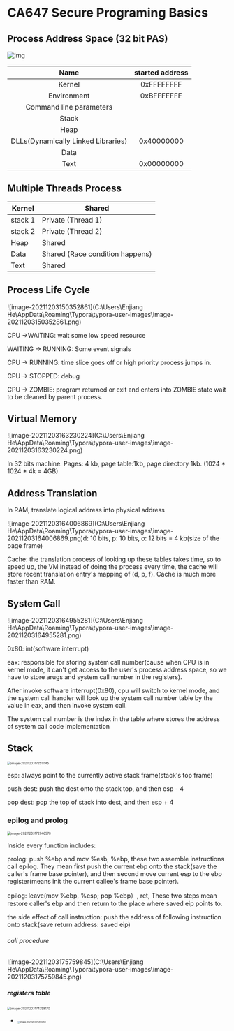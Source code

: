 # CA647 Secure Programing Basics

## Process Address Space (32 bit PAS)

![img](https://i.stack.imgur.com/p803C.png)

|                Name                | started address |
| :--------------------------------: | :-------------: |
|               Kernel               |   0xFFFFFFFF    |
|            Environment             |   0xBFFFFFFF    |
|      Command line parameters       |                 |
|               Stack                |                 |
|                Heap                |                 |
| DLLs(Dynamically Linked Libraries) |   0x40000000    |
|                Data                |                 |
|                Text                |   0x00000000    |

## Multiple Threads Process

| Kernel  | Shared                          |
| ------- | ------------------------------- |
| stack 1 | Private (Thread 1)              |
| stack 2 | Private (Thread 2)              |
| Heap    | Shared                          |
| Data    | Shared (Race condition happens) |
| Text    | Shared                          |

## Process Life Cycle

![image-20211203150352861](C:\Users\Enjiang He\AppData\Roaming\Typora\typora-user-images\image-20211203150352861.png)

CPU ->WAITING: wait some low speed resource

WAITING -> RUNNING: Some event signals 

CPU -> RUNNING: time slice goes off or high priority process jumps in.

CPU -> STOPPED: debug

CPU -> ZOMBIE: program returned or exit and enters into ZOMBIE state wait to be cleaned by parent process.

## Virtual Memory

![image-20211203163230224](C:\Users\Enjiang He\AppData\Roaming\Typora\typora-user-images\image-20211203163230224.png)

In 32 bits machine. Pages: 4 kb, page table:1kb, page directory 1kb. (1024 * 1024 * 4k =  4GB)

## Address Translation

In RAM, translate logical address into physical address

![image-20211203164006869](C:\Users\Enjiang He\AppData\Roaming\Typora\typora-user-images\image-20211203164006869.png)d: 10 bits, p: 10 bits, o: 12 bits = 4 kb(size of the page frame)

Cache: the translation process of looking up these tables takes time, so to speed up, the VM instead of doing the process every time, the cache will store recent translation entry's mapping of (d, p, f). Cache is much more faster than RAM.

## System Call

![image-20211203164955281](C:\Users\Enjiang He\AppData\Roaming\Typora\typora-user-images\image-20211203164955281.png)

0x80: int(software interrupt)

eax:  responsible for storing system call number(cause when CPU is in kernel mode, it can't get access to the user's process address space, so we have to store arugs and system call number in the registers).

After invoke software interrupt(0x80), cpu will switch to kernel mode, and the system call handler will look up the system call number table by the value in eax, and then invoke system call.

The system call number is the index in the table where stores the address of system call code implementation

## Stack

<img src="C:\Users\Enjiang He\AppData\Roaming\Typora\typora-user-images\image-20211203172511145.png" alt="image-20211203172511145" style="zoom:50%;" />

esp: always point to the currently active stack frame(stack's top frame)

push dest: push the dest onto the stack top, and then esp - 4

pop dest: pop the top of  stack into dest, and then esp + 4

### epilog and prolog

<img src="C:\Users\Enjiang He\AppData\Roaming\Typora\typora-user-images\image-20211203172946578.png" alt="image-20211203172946578" style="zoom:50%;" />

Inside every function includes:

prolog: push %ebp and mov %esb, %ebp, these two assemble instructions call epilog. They mean first push the current ebp onto the stack(save the caller's frame base pointer), and then second move current esp to the ebp register(means init the current callee's frame base pointer).

epilog: leave(mov %ebp, %esp; pop %ebp）, ret, These two steps mean restore caller's ebp and then return to the place where saved eip points to.

the side effect of call instruction: push the address of following instruction onto stack(save return address: saved eip)

###### call procedure

![image-20211203175759845](C:\Users\Enjiang He\AppData\Roaming\Typora\typora-user-images\image-20211203175759845.png)

##### registers table

<img src="C:\Users\Enjiang He\AppData\Roaming\Typora\typora-user-images\image-20211203174359170.png" alt="image-20211203174359170" style="zoom:50%;" />

- <img src="C:\Users\Enjiang He\AppData\Roaming\Typora\typora-user-images\image-20211203175415050.png" alt="image-20211203175415050" style="zoom: 33%;" />